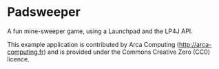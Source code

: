 <!--
 Copyright 2015 ARCA Computing (http://arca-computing.fr)

 Licensed under the Creative Commons Zero (CC0) 1.0 (the "License");
 you may not use this file except in compliance with the License.
 You may obtain a copy of the License at

 http://creativecommons.org/publicdomain/zero/1.0/

 Unless required by applicable law or agreed to in writing, software
 distributed under the License is distributed on an "AS IS" BASIS,
 WITHOUT WARRANTIES OR CONDITIONS OF ANY KIND, either express or implied.
 See the License for the specific language governing permissions and
 limitations under the License.
-->

Padsweeper
==========

A fun mine-sweeper game, using a Launchpad and the LP4J API.

This example application is contributed by Arca Computing (http://arca-computing.fr) and is provided under the
Commons Creative Zero (CC0) licence.
